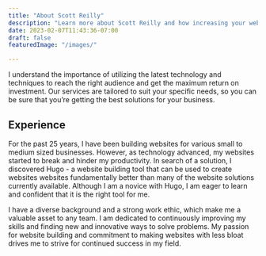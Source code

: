 ```yaml
---
title: "About Scott Reilly"
description: "Learn more about Scott Reilly and how increasing your website performance using hugo can increase conversions."
date: 2023-02-07T11:43:36-07:00
draft: false
featuredImage: "/images/"

---
```


I understand the importance of utilizing the latest technology and techniques to reach the right audience and get the maximum return on investment. Our services are tailored to suit your specific needs, so you can be sure that you’re getting the best solutions for your business. 

## Experience
For the past 25 years, I have been building websites for various small to medium sized businesses. However, as technology advanced, my websites started to break and hinder my productivity. In search of a solution, I discovered Hugo - a website building tool that can be used to create websites websites fundamentally better than many of the website solutions currently available. Although I am a novice with Hugo, I am eager to learn and confident that it is the right tool for me.

I have a diverse background and a strong work ethic, which make me a valuable asset to any team. I am dedicated to continuously improving my skills and finding new and innovative ways to solve problems. My passion for website building and commitment to making websites with less bloat drives me to strive for continued success in my field.